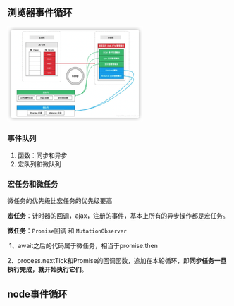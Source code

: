 ## 浏览器事件循环

<img src="事件循环.assets/image-20210407205358526.png" alt="image-20210407205358526" style="zoom: 30%;" />

### 事件队列

1. 函数：同步和异步
2. 宏队列和微队列

### 宏任务和微任务

微任务的优先级比宏任务的优先级要高

**宏任务**：计时器的回调，ajax，注册的事件，基本上所有的异步操作都是宏任务。

**微任务**：`Promise`回调 和 `MutationObserver`

​			1、await之后的代码属于微任务，相当于promise.then

​			2、process.nextTick和Promise的回调函数，追加在本轮循环，即**同步任务一旦执行完成，就开始执行它们**。

## node事件循环

